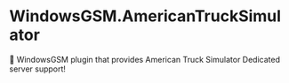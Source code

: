 # WindowsGSM.AmericanTruckSimulator
🧩 WindowsGSM plugin that provides American Truck Simulator Dedicated server support!
